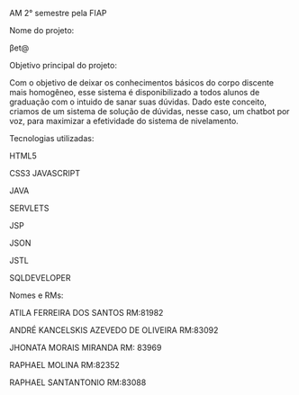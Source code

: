 AM 2° semestre pela FIAP

Nome do projeto:

βet@



Objetivo principal do projeto:

Com o objetivo de deixar os conhecimentos básicos do corpo discente mais homogêneo, esse 
sistema é disponibilizado a todos alunos de graduação com o intuido de sanar suas dúvidas. 
Dado este conceito, criamos de um sistema de solução de dúvidas, nesse caso, um chatbot por voz, para 
maximizar a efetividade do sistema de nivelamento.

Tecnologias utilizadas:

HTML5

CSS3
JAVASCRIPT

JAVA

SERVLETS

JSP

JSON

JSTL

SQLDEVELOPER

Nomes e RMs:

ATILA FERREIRA DOS SANTOS RM:81982

ANDRÉ KANCELSKIS AZEVEDO DE OLIVEIRA RM:83092

JHONATA MORAIS MIRANDA RM: 83969

RAPHAEL MOLINA RM:82352

RAPHAEL SANTANTONIO RM:83088
